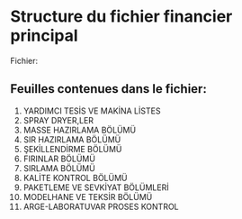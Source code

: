 # Structure du fichier financier principal

Fichier: 

## Feuilles contenues dans le fichier:

1. YARDIMCI TESİS VE MAKİNA LİSTES
2. SPRAY DRYER,LER
3. MASSE HAZIRLAMA BÖLÜMÜ
4. SIR HAZIRLAMA BÖLÜMÜ
5. ŞEKİLLENDİRME BÖLÜMÜ
6. FIRINLAR BÖLÜMÜ
7. SIRLAMA BÖLÜMÜ
8. KALİTE KONTROL BÖLÜMÜ
9. PAKETLEME VE SEVKİYAT BÖLÜMLERİ
10. MODELHANE VE TEKSİR BÖLÜMÜ
11. ARGE-LABORATUVAR PROSES KONTROL
